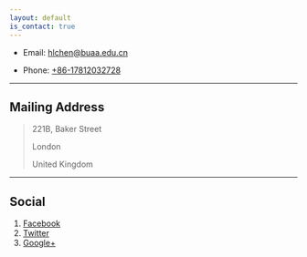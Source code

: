 ```yaml
---
layout: default
is_contact: true
---
```


* Email: [hlchen@buaa.edu.cn](mailto:hlchen@buaa.edu.cn)

* Phone: [+86-17812032728](tel:+86-17812032728)

---

## Mailing Address

> 221B, Baker Street
>
> London
>
> United Kingdom

---

## Social

1. [Facebook](#)
2. [Twitter](#)
3. [Google+](#)
